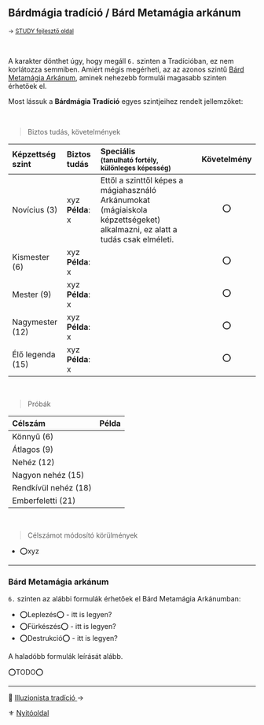 ## Bárdmágia tradíció / Bárd Metamágia arkánum

<sub>→ [STUDY fejlesztő oldal](https://github.com/kaktusztea/km100/wiki/STUDY.magiatradicio.bardmagia)</sub>

<br />

A karakter dönthet úgy, hogy megáll `6.` szinten a Tradícióban, ez nem korlátozza semmiben. Amiért mégis megérheti, az az azonos szintű [Bárd Metamágia Arkánum](#b%C3%A1rd-metam%C3%A1gia-ark%C3%A1num), aminek nehezebb formulái magasabb szinten érhetőek el.

Most lássuk a **Bárdmágia Tradíció** egyes szintjeihez rendelt jellemzőket:

<br />

> Biztos tudás, követelmények

| Képzettség szint | Biztos tudás            | Speciális <br /> <sub>(tanulható fortély, különleges  képesség)</sub>                                                       | Követelmény |
| :--------------- | :---------------------- | :-------------------------------------------------------------------------------------------------------------------------- | :---------: |
| Novícius (3)     | xyz <br /> **Példa**: x | Ettől a szinttől képes a mágiahasználó Arkánumokat (mágiaiskola képzettségeket) alkalmazni, ez alatt a tudás csak elméleti. |      ⭕      |
| Kismester (6)    | xyz <br /> **Példa**: x |                                                                                                                             |      ⭕      |
| Mester (9)       | xyz <br /> **Példa**: x |                                                                                                                             |      ⭕      |
| Nagymester (12)  | xyz <br /> **Példa**: x |                                                                                                                             |      ⭕      |
| Élő legenda (15) | xyz <br /> **Példa**: x |                                                                                                                             |      ⭕      |

<br />

> Próbák

| Célszám | Példa  |
| :----------- | :----------- |
| Könnyű       (6)  | |
| Átlagos      (9)  | |
| Nehéz        (12) | |
| Nagyon nehéz (15) | |
| Rendkívül nehéz (18) | |
| Emberfeletti (21) | |

<br />

> Célszámot módosító körülmények

- ⭕xyz

---
### Bárd Metamágia arkánum

`6.` szinten az alábbi formulák érhetőek el Bárd Metamágia Arkánumban:
- ⭕Leplezés⭕ - itt is legyen?
- ⭕Fürkészés⭕ - itt is legyen?
- ⭕Destrukció⭕ - itt is legyen?

A haladóbb formulák leírását alább.

⭕TODO⭕

---

🔗 [Illuzionista tradíció ](051_05_illuzionista.md) →

⚜️ [Nyitóoldal](start.md#5-trad%C3%ADci%C3%B3k)
